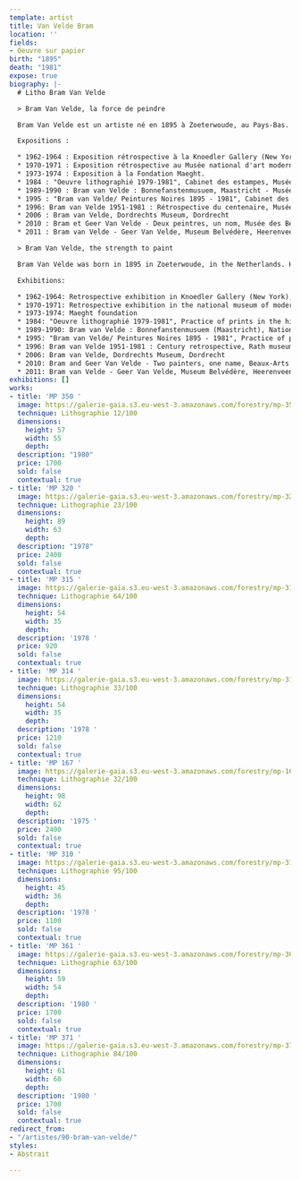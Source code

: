 ```yaml
---
template: artist
title: Van Velde Bram
location: ''
fields:
- Oeuvre sur papier
birth: "1895"
death: "1981"
expose: true
biography: |-
  # Litho Bram Van Velde

  > Bram Van Velde, la force de peindre

  Bram Van Velde est un artiste né en 1895 à Zoeterwoude, au Pays-Bas. Il est issu de famille pauvre. Autodidacte, il fut attiré très jeune par la peinture. A douze ans, Bram Van Velde travailla comme apprenti au sein d’un atelier de peinture et de décoration. Il fut grandement influencé par les expressionnistes allemands, et reçu à Paris l’influence de Matisse. Dès l’après guerre, l’artiste maîtrisa entièrement le langage plastique, qui caractérisera l’ensemble de ses œuvres. Son vécu et ses ressentis ont matérialisé sa conception de l’espace dans ses œuvres, toutes teintées de sa personnalité. Il est décédé en 1981 à Grimaud.

  Expositions :

  * 1962-1964 : Exposition rétrospective à la Knoedler Gallery (New York), à la Galerie Krugier (Genève) et au Walker Art Center (Minneapolis).
  * 1970-1971 : Exposition rétrospective au Musée national d'art moderne de Paris.
  * 1973-1974 : Exposition à la Fondation Maeght.
  * 1984 : "Oeuvre lithographié 1979-1981", Cabinet des estampes, Musée d'art et d'histoire, Genève, Suisse.
  * 1989-1990 : Bram van Velde : Bonnefanstenmusuem, Maastricht - Musée national d'art moderne, Paris - IVAM, Valencia - Reina Sofia, Madrid
  * 1995 : "Bram van Velde/ Peintures Noires 1895 - 1981", Cabinet des estampes, Musée d'art et d'histoire, Genève, Suisse
  * 1996: Bram van Velde 1951-1981 : Rétrospective du centenaire, Musée Rath, Genève, Suisse
  * 2006 : Bram van Velde, Dordrechts Museum, Dordrecht
  * 2010 : Bram et Geer Van Velde - Deux peintres, un nom, Musée des Beaux-Arts de Lyon, Lyon
  * 2011 : Bram van Velde - Geer Van Velde, Museum Belvédère, Heerenveen

  > Bram Van Velde, the strength to paint

  Bram Van Velde was born in 1895 in Zoeterwoude, in the Netherlands. He came from a poor family. Self-taught, he was drawn to painting at a very young age. At the age of twelve, Bram Van Velde worked as an apprentice in a painting and decoration studio. He was greatly influenced by the German Expressionists, and received the influence of Matisse once he was in Paris. After the war, the artist fully mastered the plastic arts language, which will characterize all his works. His life experiences and his feelings materialized his conception of space in his works, all tinged with his personality. He passed away in 1981 in Grimaud.

  Exhibitions:

  * 1962-1964: Retrospective exhibition in Knoedler Gallery (New York), Gallery Krugier (Geneva) and Walker Art Center (Minneapolis)
  * 1970-1971: Retrospective exhibition in the national museum of modern art (Paris)
  * 1973-1974: Maeght foundation
  * 1984: "Oeuvre lithographié 1979-1981", Practice of prints in the history and arts museum (Geneva)
  * 1989-1990: Bram van Velde : Bonnefanstenmusuem (Maastricht), National museum of modern arts (Paris), IVAM (Valencia), Reina Sofia (Madrid)
  * 1995: "Bram van Velde/ Peintures Noires 1895 - 1981", Practice of prints in the history and arts museum (Geneva)
  * 1996: Bram van Velde 1951-1981 : Century retrospective, Rath museum (Geneva)
  * 2006: Bram van Velde, Dordrechts Museum, Dordrecht
  * 2010: Bram and Geer Van Velde - Two painters, one name, Beaux-Arts museum (Lyon)
  * 2011: Bram van Velde - Geer Van Velde, Museum Belvédère, Heerenveen
exhibitions: []
works:
- title: 'MP 350 '
  image: https://galerie-gaia.s3.eu-west-3.amazonaws.com/forestry/mp-350-12100.jpg
  technique: Lithographie 12/100
  dimensions:
    height: 57
    width: 55
    depth: 
  description: "1980"
  price: 1700
  sold: false
  contextual: true
- title: 'MP 320 '
  image: https://galerie-gaia.s3.eu-west-3.amazonaws.com/forestry/mp-320-23100.jpg
  technique: Lithographie 23/100
  dimensions:
    height: 89
    width: 63
    depth: 
  description: "1978"
  price: 2400
  sold: false
  contextual: true
- title: 'MP 315 '
  image: https://galerie-gaia.s3.eu-west-3.amazonaws.com/forestry/mp-315-64100.jpg
  technique: Lithographie 64/100
  dimensions:
    height: 54
    width: 35
    depth: 
  description: '1978 '
  price: 920
  sold: false
  contextual: true
- title: 'MP 314 '
  image: https://galerie-gaia.s3.eu-west-3.amazonaws.com/forestry/mp-314-33100.jpg
  technique: Lithographie 33/100
  dimensions:
    height: 54
    width: 35
    depth: 
  description: '1978 '
  price: 1210
  sold: false
  contextual: true
- title: 'MP 167 '
  image: https://galerie-gaia.s3.eu-west-3.amazonaws.com/forestry/mp-167-32100.jpg
  technique: Lithographie 32/100
  dimensions:
    height: 98
    width: 62
    depth: 
  description: '1975 '
  price: 2400
  sold: false
  contextual: true
- title: 'MP 310 '
  image: https://galerie-gaia.s3.eu-west-3.amazonaws.com/forestry/mp-310-95100.jpg
  technique: Lithographie 95/100
  dimensions:
    height: 45
    width: 36
    depth: 
  description: '1978 '
  price: 1100
  sold: false
  contextual: true
- title: 'MP 361 '
  image: https://galerie-gaia.s3.eu-west-3.amazonaws.com/forestry/mp-361-63100.jpg
  technique: Lithographie 63/100
  dimensions:
    height: 59
    width: 54
    depth: 
  description: '1980 '
  price: 1700
  sold: false
  contextual: true
- title: 'MP 371 '
  image: https://galerie-gaia.s3.eu-west-3.amazonaws.com/forestry/mp-371-84100.jpg
  technique: Lithographie 84/100
  dimensions:
    height: 61
    width: 60
    depth: 
  description: '1980 '
  price: 1700
  sold: false
  contextual: true
redirect_from:
- "/artistes/90-bram-van-velde/"
styles:
- Abstrait

---
```

